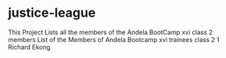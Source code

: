 # justice-league
This Project Lists all the members of the Andela BootCamp xvi class 2 members
List of the Members of Andela Bootcamp xvi trainees class 2
1 Richard Ekong